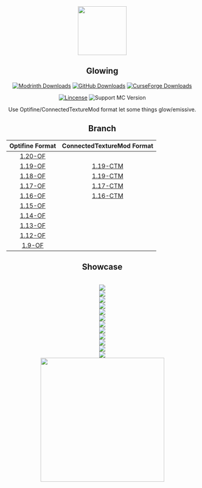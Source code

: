 <div align=center>
  <img src="./pack.png" width="128">
  <h2>Glowing</h2>

[![Modrinth Downloads](https://img.shields.io/modrinth/dt/glowing?color=00AF5C&label=Downloads&style=flat-square&logo=modrinth)](https://modrinth.com/resourcepack/glowing)
[![GitHub Downloads](https://img.shields.io/github/downloads/7777777-4547/glowing/total?color=0D1117&label=Downloads&style=flat-square&logo=github)](https://github.com/7777777-4547/glowing)
[![CurseForge Downloads](https://img.shields.io/curseforge/dt/813307?style=flat-square&logo=curseforge&label=Downloads&color=F16436)](https://www.curseforge.com/minecraft/texture-packs/glowing)

[![Lincense](https://img.shields.io/github/license/7777777-4547/glowing?color=blue&&label=Lincense&style=flat-square)](https://github.com/7777777-4547/Glowing/blob/img/LICENSE)
![Support MC Version](https://img.shields.io/badge/MC_Version-1.20.x~1.9.x-blue?style=flat-square)

  Use Optifine/ConnectedTextureMod format let some things glow/emissive.
  <h2>Branch</h2>

  |  Optifine Format                                                  |  ConnectedTextureMod Format                                         |
  |  :-------------------------------------------------------------:  |  :---------------------------------------------------------------:  |
  |  [1.20-OF](https://github.com/7777777-4547/Glowing/tree/1.20-OF)  |  
  |  [1.19-OF](https://github.com/7777777-4547/Glowing/tree/1.19-OF)  |  [1.19-CTM](https://github.com/7777777-4547/Glowing/tree/1.19-CTM)  |
  |  [1.18-OF](https://github.com/7777777-4547/Glowing/tree/1.18-OF)  |  [1.19-CTM](https://github.com/7777777-4547/Glowing/tree/1.18-CTM)  |
  |  [1.17-OF](https://github.com/7777777-4547/Glowing/tree/1.17-OF)  |  [1.17-CTM](https://github.com/7777777-4547/Glowing/tree/1.17-CTM)  |
  |  [1.16-OF](https://github.com/7777777-4547/Glowing/tree/1.16-OF)  |  [1.16-CTM](https://github.com/7777777-4547/Glowing/tree/1.16-CTM)  |
  |  [1.15-OF](https://github.com/7777777-4547/Glowing/tree/1.15-OF)  |  
  |  [1.14-OF](https://github.com/7777777-4547/Glowing/tree/1.14-OF)  |  
  |  [1.13-OF](https://github.com/7777777-4547/Glowing/tree/1.13-OF)  |  
  |  [1.12-OF](https://github.com/7777777-4547/Glowing/tree/1.12-OF)  |  
  |  [1.9-OF](https://github.com/7777777-4547/Glowing/tree/1.9-OF)    |  

  
  <h2>Showcase</h2>
<br/>
  <img src="./img/2023-07-11_18.22.46.png">
<br/>
  <img src="./img/2023-11-19_16.03.55.png">
<br/>
  <img src="./img/2022-05-27_06.55.38.png">
<br/>
  <img src="./img/2024-03-03_22.39.48.png">
<br/>
  <img src="./img/2023-11-18_22.01.55.png">
<br/>
  <img src="./img/2022-01-18_13.57.42.png">
<br/>
  <img src="./img/2022-01-18_14.44.13.png">
<br/>
  <img src="./img/2021-12-30_19.43.27.png">
<br/>
  <img src="./img/2021-12-30_20.18.06.png">
<br/>
  <img src="./img/2022-01-18_14.55.21.png">
<br/>
  <img src="./img/2022-01-01_19.40.22.png">
<br/>
  <img src="./img/2022-06-11_20.31.32.png">
<br/>
  <img src="./img/GIF 2022-4-16 23-09-59.gif" height="325">
</div>
